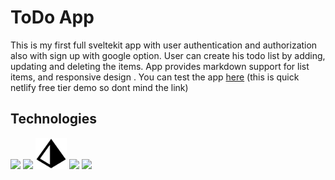 # ToDo App

This is my first full sveltekit app with user authentication and authorization also with sign up with google option. User can create his todo list by adding, updating and deleting the items. App provides markdown support for list items, and responsive design
. You can test the app [here]("https://main--dancing-praline-321ecd.netlify.app") (this is quick netlify free tier demo so dont mind the link)

## Technologies

<div>
<img height="50" src="https://cdn.jsdelivr.net/gh/devicons/devicon/icons/svelte/svelte-original.svg" />
<img height="50" src="https://cdn.jsdelivr.net/gh/devicons/devicon/icons/postgresql/postgresql-plain.svg" />
<img height="50" src="docs/images/prism.png" />
<img height="50" src="https://cdn.jsdelivr.net/gh/devicons/devicon/icons/tailwindcss/tailwindcss-plain.svg" />
<img height="50" src="https://cdn.jsdelivr.net/gh/devicons/devicon/icons/typescript/typescript-original.svg" />
</div>